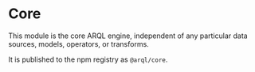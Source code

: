 # Core

This module is the core ARQL engine, independent of any particular data sources, models, operators, or transforms.

It is published to the npm registry as `@arql/core`.
